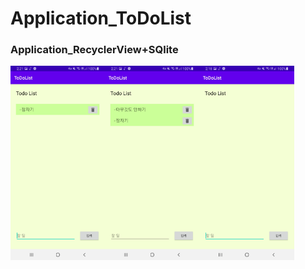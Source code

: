 # Application_ToDoList
### Application_RecyclerView+SQlite

<img src="1.jpg" width="30%"><img src="2.jpg" width="30%"><img src="3.jpg" width="30%">
